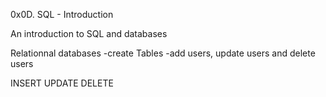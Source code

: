 0x0D. SQL - Introduction

An introduction to SQL and databases


Relationnal databases
-create Tables
-add users, update users and delete users

INSERT
UPDATE
DELETE

